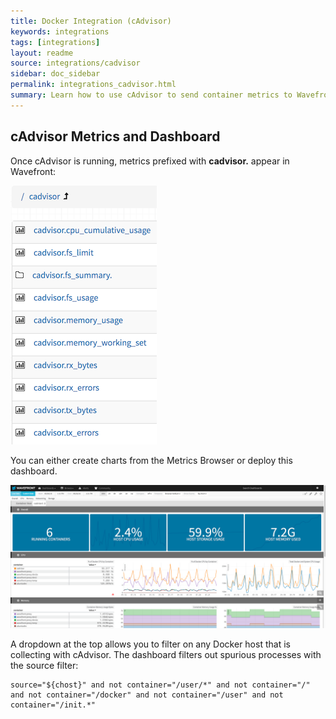 ```yaml
---
title: Docker Integration (cAdvisor)
keywords: integrations
tags: [integrations]
layout: readme
source: integrations/cadvisor
sidebar: doc_sidebar
permalink: integrations_cadvisor.html
summary: Learn how to use cAdvisor to send container metrics to Wavefront.
---
```



## cAdvisor Metrics and Dashboard
Once cAdvisor is running, metrics prefixed with **cadvisor.** appear in Wavefront:

![cadvisor metrics](images/cadvisor_metrics.png)

You can either create charts from the Metrics Browser or deploy this dashboard. 

![cadvisor dashboard](images/cadvisor_dashboard.png)

A dropdown at the top allows you to filter on any Docker host that is collecting with cAdvisor. The dashboard filters out spurious processes with the source filter:

```
source="${chost}" and not container="/user/*" and not container="/" and not container="/docker" and not container="/user" and not container="/init.*"
```


